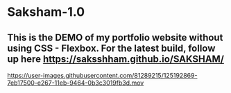 # Saksham-1.0
## This is the DEMO of my portfolio website without using CSS - Flexbox. For the latest build, follow up here https://saksshham.github.io/SAKSHAM/

https://user-images.githubusercontent.com/81289215/125192869-7eb17500-e267-11eb-9464-0b3c3019fb3d.mov

